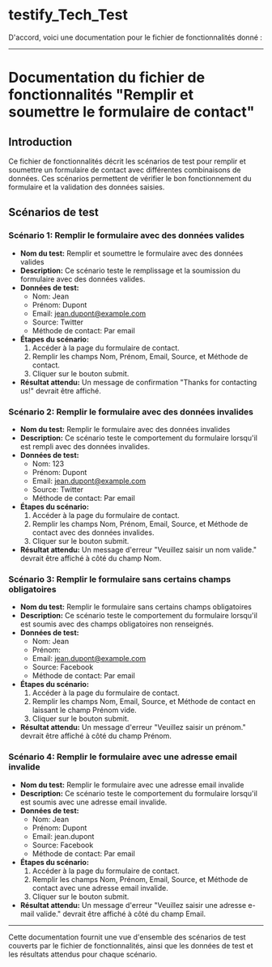 # testify_Tech_Test
D'accord, voici une documentation pour le fichier de fonctionnalités donné :

---

# Documentation du fichier de fonctionnalités "Remplir et soumettre le formulaire de contact"

## Introduction
Ce fichier de fonctionnalités décrit les scénarios de test pour remplir et soumettre un formulaire de contact avec différentes combinaisons de données. Ces scénarios permettent de vérifier le bon fonctionnement du formulaire et la validation des données saisies.

## Scénarios de test

### Scénario 1: Remplir le formulaire avec des données valides
- **Nom du test:** Remplir et soumettre le formulaire avec des données valides
- **Description:** Ce scénario teste le remplissage et la soumission du formulaire avec des données valides.
- **Données de test:**
  - Nom: Jean
  - Prénom: Dupont
  - Email: jean.dupont@example.com
  - Source: Twitter
  - Méthode de contact: Par email
- **Étapes du scénario:**
  1. Accéder à la page du formulaire de contact.
  2. Remplir les champs Nom, Prénom, Email, Source, et Méthode de contact.
  3. Cliquer sur le bouton submit.
- **Résultat attendu:** Un message de confirmation "Thanks for contacting us!" devrait être affiché.

### Scénario 2: Remplir le formulaire avec des données invalides
- **Nom du test:** Remplir le formulaire avec des données invalides
- **Description:** Ce scénario teste le comportement du formulaire lorsqu'il est rempli avec des données invalides.
- **Données de test:**
  - Nom: 123
  - Prénom: Dupont
  - Email: jean.dupont@example.com
  - Source: Twitter
  - Méthode de contact: Par email
- **Étapes du scénario:**
  1. Accéder à la page du formulaire de contact.
  2. Remplir les champs Nom, Prénom, Email, Source, et Méthode de contact avec des données invalides.
  3. Cliquer sur le bouton submit.
- **Résultat attendu:** Un message d'erreur "Veuillez saisir un nom valide." devrait être affiché à côté du champ Nom.

### Scénario 3: Remplir le formulaire sans certains champs obligatoires
- **Nom du test:** Remplir le formulaire sans certains champs obligatoires
- **Description:** Ce scénario teste le comportement du formulaire lorsqu'il est soumis avec des champs obligatoires non renseignés.
- **Données de test:**
  - Nom: Jean
  - Prénom: 
  - Email: jean.dupont@example.com
  - Source: Facebook
  - Méthode de contact: Par email
- **Étapes du scénario:**
  1. Accéder à la page du formulaire de contact.
  2. Remplir les champs Nom, Email, Source, et Méthode de contact en laissant le champ Prénom vide.
  3. Cliquer sur le bouton submit.
- **Résultat attendu:** Un message d'erreur "Veuillez saisir un prénom." devrait être affiché à côté du champ Prénom.

### Scénario 4: Remplir le formulaire avec une adresse email invalide
- **Nom du test:** Remplir le formulaire avec une adresse email invalide
- **Description:** Ce scénario teste le comportement du formulaire lorsqu'il est soumis avec une adresse email invalide.
- **Données de test:**
  - Nom: Jean
  - Prénom: Dupont
  - Email: jean.dupont
  - Source: Facebook
  - Méthode de contact: Par email
- **Étapes du scénario:**
  1. Accéder à la page du formulaire de contact.
  2. Remplir les champs Nom, Prénom, Email, Source, et Méthode de contact avec une adresse email invalide.
  3. Cliquer sur le bouton submit.
- **Résultat attendu:** Un message d'erreur "Veuillez saisir une adresse e-mail valide." devrait être affiché à côté du champ Email.

---

Cette documentation fournit une vue d'ensemble des scénarios de test couverts par le fichier de fonctionnalités, ainsi que les données de test et les résultats attendus pour chaque scénario.
